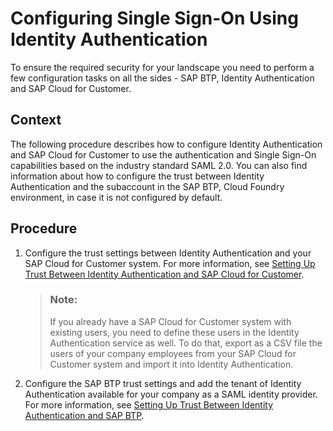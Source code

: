 <!-- loio5a31ca1032334a52bc084816567f16ec -->

# Configuring Single Sign-On Using Identity Authentication

To ensure the required security for your landscape you need to perform a few configuration tasks on all the sides - SAP BTP, Identity Authentication and SAP Cloud for Customer.



<a name="loio5a31ca1032334a52bc084816567f16ec__context_hlb_fzw_k2b"/>

## Context

The following procedure describes how to configure Identity Authentication and SAP Cloud for Customer to use the authentication and Single Sign-On capabilities based on the industry standard SAML 2.0. You can also find information about how to configure the trust between Identity Authentication and the subaccount in the SAP BTP, Cloud Foundry environment, in case it is not configured by default.



<a name="loio5a31ca1032334a52bc084816567f16ec__steps_ilb_fzw_k2b"/>

## Procedure

1.  Configure the trust settings between Identity Authentication and your SAP Cloud for Customer system. For more information, see [Setting Up Trust Between Identity Authentication and SAP Cloud for Customer](setting-up-trust-between-identity-authentication-and-sap-cloud-for-customer-2903a3c.md).

    > ### Note:  
    > If you already have a SAP Cloud for Customer system with existing users, you need to define these users in the Identity Authentication service as well. To do that, export as a CSV file the users of your company employees from your SAP Cloud for Customer system and import it into Identity Authentication.

2.  Configure the SAP BTP trust settings and add the tenant of Identity Authentication available for your company as a SAML identity provider. For more information, see [Setting Up Trust Between Identity Authentication and SAP BTP](setting-up-trust-between-identity-authentication-and-sap-btp-9dba751.md).


